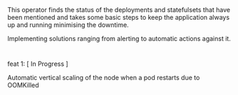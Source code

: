 ##

This operator finds the status of the deployments and statefulsets that have been mentioned and takes some basic steps to keep the application always up and running minimising the downtime. 

Implementing solutions ranging from alerting to automatic actions against it.

#
feat 1: [ In Progress ]

Automatic vertical scaling of the node when a pod restarts due to OOMKilled
